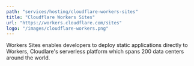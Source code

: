 ```yaml
---
path: "services/hosting/cloudflare-workers-sites"
title: "Cloudflare Workers Sites"
url: "https://workers.cloudflare.com/sites"
logo: "/images/cloudflare-workers.png"
---
```


Workers Sites enables developers to deploy static applications directly to Workers, Cloudlare's serverless platform which spans 200 data centers around the world.
